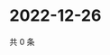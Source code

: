 # 2022-12-26

共 0 条

<!-- BEGIN WEIBO -->
<!-- 最后更新时间 Mon Dec 26 2022 15:12:12 GMT+0800 (China Standard Time) -->

<!-- END WEIBO -->
